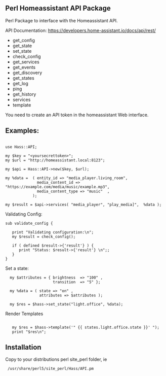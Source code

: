 ## Perl Homeassistant API Package

Perl Package to interface with the Homeassistant API.

API Documentation: https://developers.home-assistant.io/docs/api/rest/

 * get_config 
 * get_state 
 * set_state
 * check_config 
 * get_services 
 * get_events 
 * get_discovery 
 * get_states 
 * get_log 
 * ping 
 * get_history 
 * services 
 * template

You need to create an API token in the homeassistant Web interface.

## Examples:

```

use Hass::API;

my $key = "<yoursecrettoken>";
my $url = "http://homeassistant.local:8123";

my $api = Hass::API->new($key, $url);

my %data =  ( entity_id => "media_player.living_room",
              media_content_id => "https://example.com/media/music/example.mp3",
              media_content_type => "music"  ,
            );

my $result = $api->services( "media_player", "play_media]",  %data );

```

Validating Config:
```
sub validate_config {

   print "Validating configuration:\n";
   my $result = check_config();

   if ( defined $result->{'result'} ) {
      print "Status: $result->{'result'} \n";;
   }
}
```
Set a state: 

```
  my $attributes = { brightness  => "100" ,
                     transition  => "5" };

  my %data = ( state => "on" ,
               attributes => $attributes );

  my $res = $hass->set_state("light.office", %data);

```

Render Templates

```

   my $res = $hass->template('" {{ states.light.office.state }}' ");
   print "$res\n";

```

## Installation

Copy to your distributions perl site_perl folder, ie

```
 /usr/share/perl5/site_perl/Hass/API.pm
```


